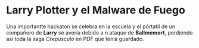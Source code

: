 
# Larry Plotter y el Malware de Fuego

Una importantte hackaton se celebra en la escuela y el pórtatil de un compañero de **Larry** se avería 
debido a n ataque de  **Ballmemort**, perdiéndo así toda la saga *Crepúsculo* 
en PDF que tenia guardado.